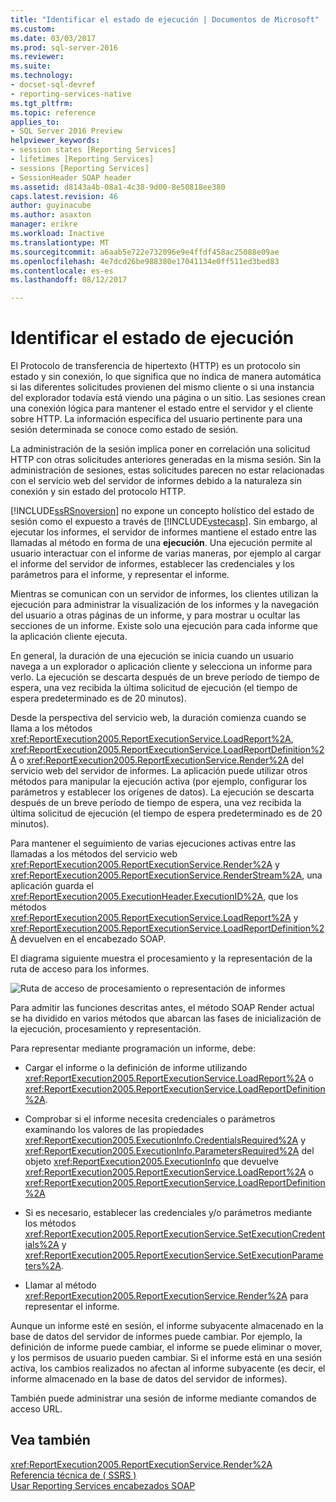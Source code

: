 ```yaml
---
title: "Identificar el estado de ejecución | Documentos de Microsoft"
ms.custom: 
ms.date: 03/03/2017
ms.prod: sql-server-2016
ms.reviewer: 
ms.suite: 
ms.technology:
- docset-sql-devref
- reporting-services-native
ms.tgt_pltfrm: 
ms.topic: reference
applies_to:
- SQL Server 2016 Preview
helpviewer_keywords:
- session states [Reporting Services]
- lifetimes [Reporting Services]
- sessions [Reporting Services]
- SessionHeader SOAP header
ms.assetid: d8143a4b-08a1-4c38-9d00-8e50818ee380
caps.latest.revision: 46
author: guyinacube
ms.author: asaxton
manager: erikre
ms.workload: Inactive
ms.translationtype: MT
ms.sourcegitcommit: a6aab5e722e732096e9e4ffdf458ac25088e09ae
ms.openlocfilehash: 4e7dcd26be988380e17041134e0ff511ed3bed83
ms.contentlocale: es-es
ms.lasthandoff: 08/12/2017

---
```

# <a name="identifying-execution-state"></a>Identificar el estado de ejecución
  El Protocolo de transferencia de hipertexto (HTTP) es un protocolo sin estado y sin conexión, lo que significa que no indica de manera automática si las diferentes solicitudes provienen del mismo cliente o si una instancia del explorador todavía está viendo una página o un sitio. Las sesiones crean una conexión lógica para mantener el estado entre el servidor y el cliente sobre HTTP. La información específica del usuario pertinente para una sesión determinada se conoce como estado de sesión.  
  
 La administración de la sesión implica poner en correlación una solicitud HTTP con otras solicitudes anteriores generadas en la misma sesión. Sin la administración de sesiones, estas solicitudes parecen no estar relacionadas con el servicio web del servidor de informes debido a la naturaleza sin conexión y sin estado del protocolo HTTP.  
  
 [!INCLUDE[ssRSnoversion](../../includes/ssrsnoversion-md.md)] no expone un concepto holístico del estado de sesión como el expuesto a través de [!INCLUDE[vstecasp](../../includes/vstecasp-md.md)]. Sin embargo, al ejecutar los informes, el servidor de informes mantiene el estado entre las llamadas al método en forma de una **ejecución**. Una ejecución permite al usuario interactuar con el informe de varias maneras, por ejemplo al cargar el informe del servidor de informes, establecer las credenciales y los parámetros para el informe, y representar el informe.  
  
 Mientras se comunican con un servidor de informes, los clientes utilizan la ejecución para administrar la visualización de los informes y la navegación del usuario a otras páginas de un informe, y para mostrar u ocultar las secciones de un informe. Existe solo una ejecución para cada informe que la aplicación cliente ejecuta.  
  
 En general, la duración de una ejecución se inicia cuando un usuario navega a un explorador o aplicación cliente y selecciona un informe para verlo. La ejecución se descarta después de un breve período de tiempo de espera, una vez recibida la última solicitud de ejecución (el tiempo de espera predeterminado es de 20 minutos).  
  
 Desde la perspectiva del servicio web, la duración comienza cuando se llama a los métodos <xref:ReportExecution2005.ReportExecutionService.LoadReport%2A>, <xref:ReportExecution2005.ReportExecutionService.LoadReportDefinition%2A> o <xref:ReportExecution2005.ReportExecutionService.Render%2A> del servicio web del servidor de informes. La aplicación puede utilizar otros métodos para manipular la ejecución activa (por ejemplo, configurar los parámetros y establecer los orígenes de datos). La ejecución se descarta después de un breve período de tiempo de espera, una vez recibida la última solicitud de ejecución (el tiempo de espera predeterminado es de 20 minutos).  
  
 Para mantener el seguimiento de varias ejecuciones activas entre las llamadas a los métodos del servicio web <xref:ReportExecution2005.ReportExecutionService.Render%2A> y <xref:ReportExecution2005.ReportExecutionService.RenderStream%2A>, una aplicación guarda el <xref:ReportExecution2005.ExecutionHeader.ExecutionID%2A>, que los métodos <xref:ReportExecution2005.ReportExecutionService.LoadReport%2A> y <xref:ReportExecution2005.ReportExecutionService.LoadReportDefinition%2A> devuelven en el encabezado SOAP.  
  
 El diagrama siguiente muestra el procesamiento y la representación de la ruta de acceso para los informes.  
  
 ![Ruta de acceso de procesamiento o representación de informes](../../reporting-services/report-server-web-service-net-framework-soap-headers/media/rs-render-process-diagram.gif "ruta de acceso de procesamiento o representación de informes")  
  
 Para admitir las funciones descritas antes, el método SOAP Render actual se ha dividido en varios métodos que abarcan las fases de inicialización de la ejecución, procesamiento y representación.  
  
 Para representar mediante programación un informe, debe:  
  
-   Cargar el informe o la definición de informe utilizando <xref:ReportExecution2005.ReportExecutionService.LoadReport%2A> o <xref:ReportExecution2005.ReportExecutionService.LoadReportDefinition%2A>.  
  
-   Comprobar si el informe necesita credenciales o parámetros examinando los valores de las propiedades <xref:ReportExecution2005.ExecutionInfo.CredentialsRequired%2A> y <xref:ReportExecution2005.ExecutionInfo.ParametersRequired%2A> del objeto <xref:ReportExecution2005.ExecutionInfo> que devuelve <xref:ReportExecution2005.ReportExecutionService.LoadReport%2A> o <xref:ReportExecution2005.ReportExecutionService.LoadReportDefinition%2A>  
  
-   Si es necesario, establecer las credenciales y/o parámetros mediante los métodos <xref:ReportExecution2005.ReportExecutionService.SetExecutionCredentials%2A> y <xref:ReportExecution2005.ReportExecutionService.SetExecutionParameters%2A>.  
  
-   Llamar al método <xref:ReportExecution2005.ReportExecutionService.Render%2A> para representar el informe.  
  
 Aunque un informe esté en sesión, el informe subyacente almacenado en la base de datos del servidor de informes puede cambiar. Por ejemplo, la definición de informe puede cambiar, el informe se puede eliminar o mover, y los permisos de usuario pueden cambiar. Si el informe está en una sesión activa, los cambios realizados no afectan al informe subyacente (es decir, el informe almacenado en la base de datos del servidor de informes).  
  
 También puede administrar una sesión de informe mediante comandos de acceso URL.  
  
## <a name="see-also"></a>Vea también  
 <xref:ReportExecution2005.ReportExecutionService.Render%2A>   
 [Referencia técnica de &#40; SSRS &#41;](../../reporting-services/technical-reference-ssrs.md)   
 [Usar Reporting Services encabezados SOAP](../../reporting-services/report-server-web-service-net-framework-soap-headers/using-reporting-services-soap-headers.md)  
  
  

